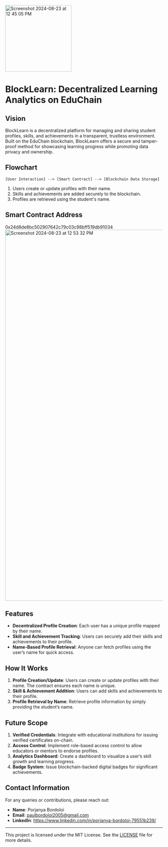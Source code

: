 <img width="212" alt="Screenshot 2024-08-23 at 12 45 05 PM" src="https://github.com/user-attachments/assets/1edc3b57-77ed-4ff3-bbb5-327a14e8e1ea">

# BlockLearn: Decentralized Learning Analytics on EduChain


## Vision
BlockLearn is a decentralized platform for managing and sharing student profiles, skills, and achievements in a transparent, trustless environment. Built on the EduChain blockchain, BlockLearn offers a secure and tamper-proof method for showcasing learning progress while promoting data privacy and ownership.

## Flowchart
```text
[User Interaction] --> [Smart Contract] --> [Blockchain Data Storage]
```
1. Users create or update profiles with their name.
2. Skills and achievements are added securely to the blockchain.
3. Profiles are retrieved using the student's name.


## Smart Contract Address
0x24d8de8bc502907642c79c03c98bff519db91034
<img width="1183" alt="Screenshot 2024-08-23 at 12 53 32 PM" src="https://github.com/user-attachments/assets/fd6461bb-5038-49f2-858d-649efbb2b6e1">

## Features
- **Decentralized Profile Creation**: Each user has a unique profile mapped by their name.
- **Skill and Achievement Tracking**: Users can securely add their skills and achievements to their profile.
- **Name-Based Profile Retrieval**: Anyone can fetch profiles using the user’s name for quick access.

## How It Works
1. **Profile Creation/Update**: Users can create or update profiles with their name. The contract ensures each name is unique.
2. **Skill & Achievement Addition**: Users can add skills and achievements to their profile.
3. **Profile Retrieval by Name**: Retrieve profile information by simply providing the student’s name.

## Future Scope
1. **Verified Credentials**: Integrate with educational institutions for issuing verified certificates on-chain.
2. **Access Control**: Implement role-based access control to allow educators or mentors to endorse profiles.
3. **Analytics Dashboard**: Create a dashboard to visualize a user’s skill growth and learning progress.
4. **Badge System**: Issue blockchain-backed digital badges for significant achievements.

## Contact Information
For any queries or contributions, please reach out:
- **Name**: Porjanya Bordoloi
- **Email**: paulbordoloi2005@gmail.com
- **LinkedIn**: https://www.linkedin.com/in/porjanya-bordoloi-79551b239/

---

This project is licensed under the MIT License. See the [LICENSE](LICENSE) file for more details.


